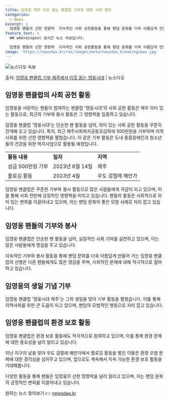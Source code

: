 ```yaml
---
title: 임영웅 제주 이웃 돕는 팬클럽 기부로 영웅 시대 열어
categories:
  - News
excerpt: >
  임영웅 팬들의 선한 영향력  지속적인 사회 공헌활동을 통해 팬덤 문화를 더욱 아름답게 만들어 가는 임영웅 팬…
feature_text: >
  ## whereispost 실시간 뉴스 속보입니다.

  임영웅 팬들의 선한 영향력  지속적인 사회 공헌활동을 통해 팬덤 문화를 더욱 아름답게 만들어 가는 임영웅 팬…
image: 'https://newsdao.kr/res/images/meta/newsdao_breakingnews.jpg'
---
```


![뉴스다오 속보](https://newsdao.kr/res/images/meta/newsdao_breakingnews.jpg)

<p>출처: <a href="https://newsdao.kr/4409" rel="dofollow">임영웅 팬클럽 기부 제주에서 이웃 돕는 영웅시대</a> | 뉴스다오</p>

<h2 data-ke-size="size26">임영웅 팬클럽의 사회 공헌 활동</h2>
임영웅을 사랑하는 팬들이 참여하는 팬클럽 '영웅시대'의 사회 공헌 활동은 매우 의미 있는 활동으로, 최근의 기부와 봉사 활동은 그 영향력을 입증하고 있습니다.

<p data-ke-size="size16">임영웅 팬클럽 '영웅시대'는 단순한 팬 활동을 넘어, 의미 있는 사회 공헌 활동을 꾸준히 전개해 오고 있습니다. 특히, 최근 제주사회복지공동모금회에 500만원을 기부하며 지역사회를 위한 선한 영향력을 펼쳤습니다. 이 같은 기부 활동은 도내 중증장애인과 청소년들의 건강을 위한 복지사업으로 활용될 예정입니다.</p>

<table>
  <tr>
    <td><b>활동 내용</b></td>
    <td><b>일자</b></td>
    <td><b>지역</b></td>
  </tr>
  <tr>
    <td>성금 500만원 기부</td>
    <td>2023년 6월 14일</td>
    <td>제주</td>
  </tr>
  <tr>
    <td>플로깅 활동</td>
    <td>2023년 4월</td>
    <td>우도 검멀레 해안가</td>
  </tr>
</table>

<p data-ke-size="size16">임영웅 팬클럽은 꾸준한 기부와 봉사 활동으로 많은 사람들에게 귀감이 되고 있으며, 이를 통해 사회 전반에 긍정적인 영향력을 미치고 있습니다. 팬들의 활동은 사회적으로 의미 있는 변화를 이끌어내고 있으며, 이는 팬덤 문화의 좋은 모범 사례로 자리 잡고 있습니다.</p>

<h2 data-ke-size="size26">임영웅 팬들의 기부와 봉사</h2>
임영웅 팬클럽은 단순한 팬 활동을 넘어, 실질적인 사회 기여를 실천하고 있으며, 이는 많은 사람들에게 영감을 주고 있습니다.

<p data-ke-size="size16">지속적인 기부와 봉사 활동을 통해 팬덤 문화를 더욱 아름답게 만들어 가는 임영웅 팬클럽의 선행은 다른 팬들에게도 많은 영감을 주며, 사회적인 문제에 대해 적극적으로 참여하고 있습니다.</p>

<h2 data-ke-size="size26">임영웅의 생일 기념 기부</h2>
임영웅 팬클럽 '영웅시대 제주'는 그의 생일을 맞아 기부 활동을 펼쳤습니다. 이를 통해 지역사회를 위한 큰 도움이 되고 있으며, 팬덤의 모범적인 행동으로 자리 잡고 있습니다.

<h2 data-ke-size="size26">임영웅 팬클럽의 환경 보호 활동</h2>
임영웅 팬클럽은 환경 보호 활동에도 적극적으로 참여하고 있으며, 이를 통해 환경 문제에 대한 중요성을 널리 알리고 있습니다.

<p data-ke-size="size16">지난 지구의 날을 맞아 우도 검멀레 해안가에서 플로깅 활동을 벌인 이들은 환경 오염 문제에 대한 경각심을 심어주고 있으며, 앞으로도 계속해서 지속 가능한 환경 보호 활동을 기대해봅니다.</p>

다양한 활동을 통해 팬들은 임영웅의 선한 영향력을 널리 알리고 있으며, 이는 팬덤 문화의 긍정적인 변화를 이끌어내고 있습니다. 

원하는 뉴스 찾아보기 👉 <a href="https://newsdao.kr" rel="dofollow">newsdao.kr</a>


